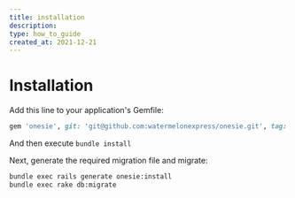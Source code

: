```yaml
---
title: installation
description:
type: how_to_guide
created_at: 2021-12-21
---
```


# Installation

Add this line to your application's Gemfile:

```ruby
gem 'onesie', git: 'git@github.com:watermelonexpress/onesie.git', tag: 'v0.1.1'
```

And then execute `bundle install`

Next, generate the required migration file and migrate:

```bash
bundle exec rails generate onesie:install
bundle exec rake db:migrate
````
